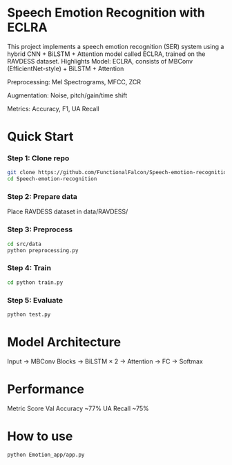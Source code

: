 
# Speech Emotion Recognition with ECLRA

This project implements a speech emotion recognition (SER) system using a hybrid CNN + BiLSTM + Attention model called ECLRA, trained on the RAVDESS dataset.
Highlights
Model: ECLRA, consists of MBConv (EfficientNet-style) + BiLSTM + Attention 

Preprocessing: Mel Spectrograms, MFCC, ZCR

Augmentation: Noise, pitch/gain/time shift

Metrics: Accuracy, F1, UA Recall



# Quick Start

### Step 1: Clone repo
```bash
git clone https://github.com/FunctionalFalcon/Speech-emotion-recognition.git
cd Speech-emotion-recognition
```
### Step 2: Prepare data
Place RAVDESS dataset in data/RAVDESS/

### Step 3: Preprocess
```bash
cd src/data
python preprocessing.py
```
### Step 4: Train
```bash
cd python train.py
```
### Step 5: Evaluate
```bash
python test.py
```


# Model Architecture
Input → MBConv Blocks → BiLSTM × 2 → Attention → FC → Softmax


# Performance
Metric	Score
Val Accuracy	~77%
UA Recall	~75%

# How to use
```bash
python Emotion_app/app.py
```
